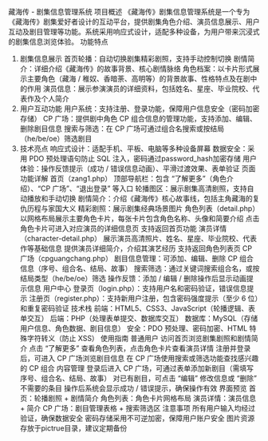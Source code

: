 藏海传 - 剧集信息管理系统
项目概述
《藏海传》剧集信息管理系统是一个专为《藏海传》剧集爱好者设计的互动平台，提供剧集角色介绍、演员信息展示、用户互动及剧目管理等功能。系统采用响应式设计，适配多种设备，为用户带来沉浸式的剧集信息浏览体验。
功能特点
1. 剧集信息展示
首页轮播：自动切换剧集精彩剧照，支持手动控制切换
剧情简介：详细介绍《藏海传》的故事背景、核心剧情脉络
角色档案：以卡片形式展示主要角色（藏海 / 稚奴、香暗荼、高明等）的背景故事、性格特点及在剧中的作用
演员信息：展示参演演员的详细资料，包括姓名、星座、毕业院校、代表作及个人简介
2. 用户互动功能
用户系统：支持注册、登录功能，保障用户信息安全（密码加密存储）
CP 广场：提供剧中角色 CP 组合信息的管理功能，支持添加、编辑、删除剧目信息
搜索与筛选：在 CP 广场可通过组合名搜索或按结局（he/be/oe）筛选剧目
3. 技术亮点
响应式设计：适配手机、平板、电脑等多种设备屏幕
数据安全：采用 PDO 预处理语句防止 SQL 注入，密码通过password_hash加密存储
用户体验：操作反馈提示（成功 / 错误信息动画）、平滑过渡效果、表单验证
页面功能详解
首页（zang1.php）
顶部导航栏：包含 “了解更多”（角色介绍）、“CP 广场”、“退出登录” 等入口
轮播图区：展示剧集高清剧照，支持自动播放和手动切换
剧情简介：介绍《藏海传》核心故事线，包括主角藏海的复仇历程与家国大义
精彩剧照：展示剧集经典场景图片
角色列表（detail.php）
以网格布局展示主要角色卡片，每张卡片包含角色名称、头像和简要介绍
点击角色卡片可进入对应演员的详细信息页
支持返回首页功能
演员详情（character-detail.php）
展示演员高清照片、姓名、星座、毕业院校、代表作等基础信息
提供演员详细简介，介绍其演艺经历
支持返回角色列表页
CP 广场（cpguangchang.php）
剧目信息管理：可添加、编辑、删除 CP 组合信息（序号、组合名、结局、故事）
搜索筛选：通过关键词搜索组合名，或按结局类型（he/be/oe）筛选
操作反馈：添加 / 编辑 / 删除操作后显示动画提示信息
用户中心
登录页（login.php）：支持用户名和密码验证，错误信息提示
注册页（register.php）：支持新用户注册，包含密码强度提示（至少 6 位）和重复密码验证
技术栈
前端：HTML5、CSS3、JavaScript（轮播逻辑、表单交互）
后端：PHP（处理表单提交、数据库交互）
数据库：MySQL（存储用户信息、角色数据、剧目信息）
安全：PDO 预处理、密码加密、HTML 特殊字符转义（防止 XSS）
使用指南
普通用户
访问首页浏览剧集剧照和剧情简介
点击 “了解更多” 查看角色列表，点击角色卡片查看演员详情
注册并登录后，可进入 CP 广场浏览剧目信息
在 CP 广场使用搜索或筛选功能查找感兴趣的 CP 组合
内容管理
登录后进入 CP 广场，可通过表单添加新剧目（需填写序号、组合名、结局、故事）
对已有剧目，可点击 “编辑” 修改信息或 “删除” 不需要的条目
操作后系统会显示成功 / 错误提示，确保操作有效
界面预览
首页：轮播剧照 + 剧情简介
角色列表：角色卡片网格布局
演员详情：演员信息 + 简介
CP 广场：剧目管理表格 + 搜索筛选区
注意事项
所有用户输入均经过验证，确保数据安全
密码存储采用不可逆加密，保障用户账户安全
图片资源存放于pictrue目录，建议定期备份
